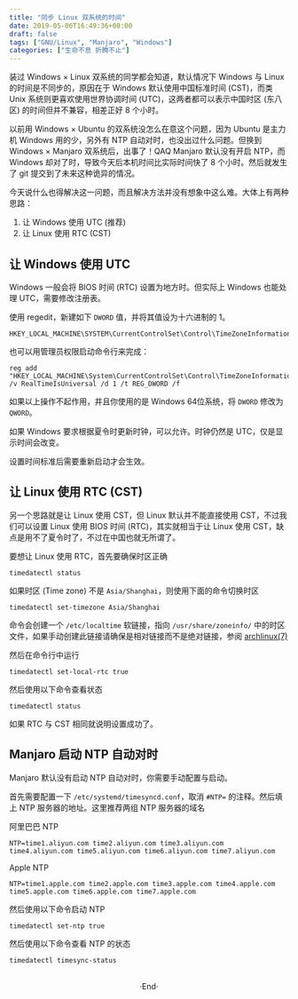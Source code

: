 ```yaml
---
title: "同步 Linux 双系统的时间"
date: 2019-05-06T16:49:36+08:00
draft: false
tags: ["GNU/Linux", "Manjaro", "Windows"]
categories: ["生命不息 折腾不止"]
---
```

<!-- 
![](https://mogeko.github.io/blog-images/r/062" >
{{< spoiler >}}{{< /spoiler >}}
&emsp;&emsp;
 -->

装过 Windows × Linux 双系统的同学都会知道，默认情况下 Windows 与 Linux 的时间是不同步的，原因在于 Windows 默认使用中国标准时间 (CST)，而类 Unix  系统则更喜欢使用世界协调时间 (UTC)，这两者都可以表示中国时区 (东八区) 的时间但并不兼容，相差正好 8 个小时。

以前用 Windows × Ubuntu 的双系统没怎么在意这个问题，因为 Ubuntu 是主力机 Windows 用的少，另外有 NTP 自动对时，也没出过什么问题。但换到 Windows × Manjaro 双系统后，出事了！QAQ
Manjaro 默认没有开启 NTP，而 Windows 却对了时，导致今天后本机时间比实际时间快了 8 个小时。然后就发生了 git 提交到了未来这种诡异的情况。

今天说什么也得解决这一问题，而且解决方法并没有想象中这么难。大体上有两种思路：

1. 让 Windows 使用 UTC (推荐)
2. 让 Linux 使用 RTC (CST)

## 让 Windows 使用 UTC

Windows 一般会将 BIOS 时间 (RTC) 设置为地方时。但实际上 Windows 也能处理 UTC，需要修改注册表。

使用 regedit，新建如下 `DWORD` 值，并将其值设为十六进制的 1。

```plaintext
HKEY_LOCAL_MACHINE\SYSTEM\CurrentControlSet\Control\TimeZoneInformation\RealTimeIsUniversal
```

也可以用管理员权限启动命令行来完成：

```plaintext
reg add "HKEY_LOCAL_MACHINE\System\CurrentControlSet\Control\TimeZoneInformation" /v RealTimeIsUniversal /d 1 /t REG_DWORD /f
```

如果以上操作不起作用，并且你使用的是 Windows 64位系统，将 `DWORD` 修改为 `QWORD`。

如果 Windows 要求根据夏令时更新时钟，可以允许。时钟仍然是 UTC，仅是显示时间会改变。

设置时间标准后需要重新启动才会生效。

## 让 Linux 使用 RTC (CST)

另一个思路就是让 Linux 使用 CST，但 Linux 默认并不能直接使用 CST，不过我们可以设置 Linux 使用 BIOS 时间 (RTC)，其实就相当于让 Linux 使用 CST，缺点是用不了夏令时了，不过在中国也就无所谓了。

要想让 Linux 使用 RTC，首先要确保时区正确

```plaintext
timedatectl status
```

如果时区 (Time zone) 不是 `Asia/Shanghai`，则使用下面的命令切换时区

```plaintext
timedatectl set-timezone Asia/Shanghai
```

命令会创建一个 `/etc/localtime` 软链接，指向 `/usr/share/zoneinfo/` 中的时区文件，如果手动创建此链接请确保是相对链接而不是绝对链接，参阅 [archlinux(7)](https://jlk.fjfi.cvut.cz/arch/manpages/man/archlinux.7)

然后在命令行中运行

```plaintext
timedatectl set-local-rtc true
```

然后使用以下命令查看状态

```plaintext
timedatectl status
```

如果 RTC 与 CST 相同就说明设置成功了。

## Manjaro 启动 NTP 自动对时

Manjaro 默认没有启动 NTP 自动对时，你需要手动配置与启动。

首先需要配置一下 `/etc/systemd/timesyncd.conf`，取消 `#NTP=` 的注释。然后填上 NTP 服务器的地址。这里推荐两组 NTP 服务器的域名

阿里巴巴 NTP

```plaintext
NTP=time1.aliyun.com time2.aliyun.com time3.aliyun.com time4.aliyun.com time5.aliyun.com time6.aliyun.com time7.aliyun.com
```

Apple NTP

```plaintext
NTP=time1.apple.com time2.apple.com time3.apple.com time4.apple.com time5.apple.com time6.apple.com time7.apple.com
```

然后使用以下命令启动 NTP

```plaintext
timedatectl set-ntp true
```

然后使用以下命令查看 NTP 的状态

```plaintext
timedatectl timesync-status
```

<br>

<center>  ·End·  </center>

